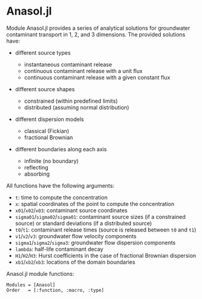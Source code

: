 # Anasol.jl

Module Anasol.jl provides a series of analytical solutions for groundwater contaminant transport in 1, 2, and 3 dimensions.
The provided solutions have:

* different source types

    - instantaneous contaminant release
    - continuous contaminant release with a unit flux
    - continuous contaminant release with a given constant flux

* different source shapes

    - constrained (within predefined limits)
    - distributed (assuming normal distribution)

* different dispersion models

    - classical (Fickian)
    - fractional Brownian

* different boundaries along each axis

    - infinite (no boundary)
    - reflecting
    - absorbing

All functions have the following arguments:

- `t`: time to compute the concentration
- `x`: spatial coordinates of the point to compute the concentration
- `x01`/`x02`/`x03`: contaminant source coordinates
- `sigma01`/`sigma02`/`sigma01`: contaminant source sizes (if a constrained source) or standard deviations (if a distributed source)
- `t0`/`t1`: contaminant release times (source is released  between `t0` and `t1`)
- `v1`/`v2`/`v3`: groundwater flow velocity components
- `sigma1`/`sigma2`/`sigma3`: groundwater flow dispersion components
- `lambda`: half-life contaminant decay
- `H1`/`H2`/`H3`: Hurst coefficients in the case of fractional Brownian dispersion
- `xb1`/`xb2`/`xb3`: locations of the domain boundaries

Anasol.jl module functions:

```@autodocs
Modules = [Anasol]
Order   = [:function, :macro, :type]
```